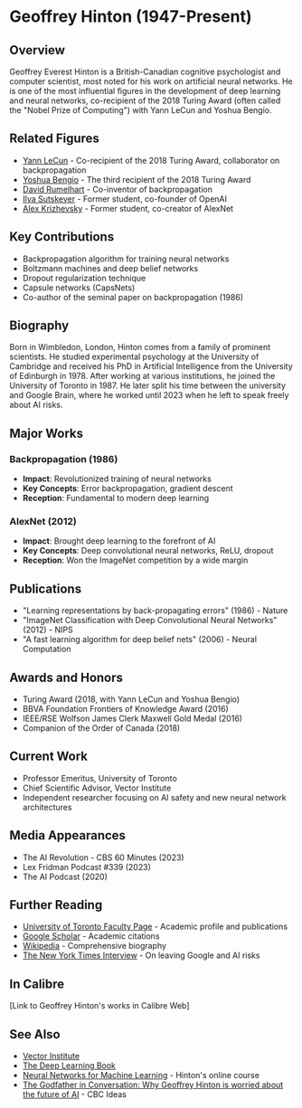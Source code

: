 ﻿# Geoffrey Hinton (1947-Present)

## Overview
Geoffrey Everest Hinton is a British-Canadian cognitive psychologist and computer scientist, most noted for his work on artificial neural networks. He is one of the most influential figures in the development of deep learning and neural networks, co-recipient of the 2018 Turing Award (often called the "Nobel Prize of Computing") with Yann LeCun and Yoshua Bengio.

## Related Figures
- [Yann LeCun](/ai/persons/yann_lecun.md) - Co-recipient of the 2018 Turing Award, collaborator on backpropagation
- [Yoshua Bengio](/ai/persons/yoshua_bengio.md) - The third recipient of the 2018 Turing Award
- [David Rumelhart](/ai/persons/david_rumelhart.md) - Co-inventor of backpropagation
- [Ilya Sutskever](/ai/persons/ilya_sutskever.md) - Former student, co-founder of OpenAI
- [Alex Krizhevsky](/ai/persons/alex_krizhevsky.md) - Former student, co-creator of AlexNet

## Key Contributions
- Backpropagation algorithm for training neural networks
- Boltzmann machines and deep belief networks
- Dropout regularization technique
- Capsule networks (CapsNets)
- Co-author of the seminal paper on backpropagation (1986)

## Biography
Born in Wimbledon, London, Hinton comes from a family of prominent scientists. He studied experimental psychology at the University of Cambridge and received his PhD in Artificial Intelligence from the University of Edinburgh in 1978. After working at various institutions, he joined the University of Toronto in 1987. He later split his time between the university and Google Brain, where he worked until 2023 when he left to speak freely about AI risks.

## Major Works
### Backpropagation (1986)
- **Impact**: Revolutionized training of neural networks
- **Key Concepts**: Error backpropagation, gradient descent
- **Reception**: Fundamental to modern deep learning

### AlexNet (2012)
- **Impact**: Brought deep learning to the forefront of AI
- **Key Concepts**: Deep convolutional neural networks, ReLU, dropout
- **Reception**: Won the ImageNet competition by a wide margin

## Publications
- "Learning representations by back-propagating errors" (1986) - Nature
- "ImageNet Classification with Deep Convolutional Neural Networks" (2012) - NIPS
- "A fast learning algorithm for deep belief nets" (2006) - Neural Computation

## Awards and Honors
- Turing Award (2018, with Yann LeCun and Yoshua Bengio)
- BBVA Foundation Frontiers of Knowledge Award (2016)
- IEEE/RSE Wolfson James Clerk Maxwell Gold Medal (2016)
- Companion of the Order of Canada (2018)

## Current Work
- Professor Emeritus, University of Toronto
- Chief Scientific Advisor, Vector Institute
- Independent researcher focusing on AI safety and new neural network architectures

## Media Appearances
- The AI Revolution - CBS 60 Minutes (2023)
- Lex Fridman Podcast #339 (2023)
- The AI Podcast (2020)

## Further Reading
- [University of Toronto Faculty Page](https://www.cs.toronto.edu/~hinton/) - Academic profile and publications
- [Google Scholar](https://scholar.google.com/citations?user=JicYPdAAAAAJ) - Academic citations
- [Wikipedia](https://en.wikipedia.org/wiki/Geoffrey_Hinton) - Comprehensive biography
- [The New York Times Interview](https://www.nytimes.com/2023/05/01/technology/ai-google-chatbot-engineer-quits-hinton.html) - On leaving Google and AI risks

## In Calibre
[Link to Geoffrey Hinton's works in Calibre Web]

## See Also
- [Vector Institute](https://vectorinstitute.ai/)
- [The Deep Learning Book](https://www.deeplearningbook.org/)
- [Neural Networks for Machine Learning](https://www.coursera.org/learn/neural-networks) - Hinton's online course
- [The Godfather in Conversation: Why Geoffrey Hinton is worried about the future of AI](https://www.cbc.ca/radio/ideas/the-godfather-in-conversation-why-geoffrey-hinton-is-worried-about-the-future-of-ai-1.6830779) - CBC Ideas

